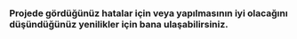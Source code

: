### Projede gördüğünüz hatalar için veya yapılmasının iyi olacağını düşündüğünüz yenilikler için bana  ulaşabilirsiniz. 



